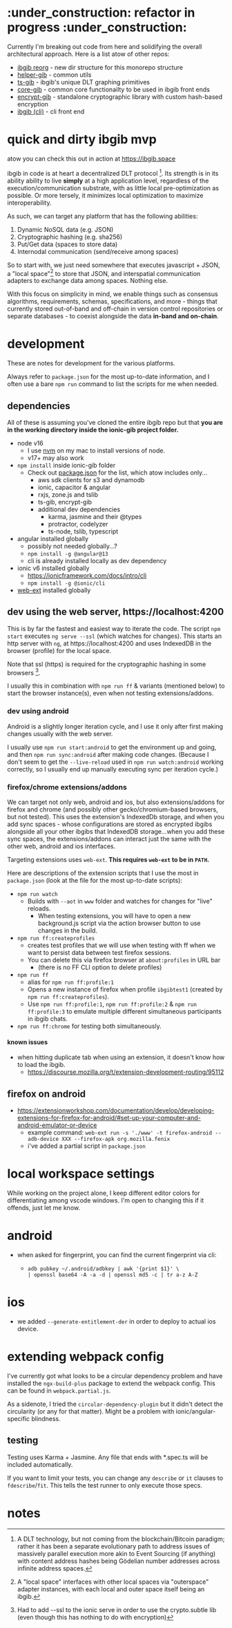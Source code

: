 # :under_construction: refactor in progress :under_construction:

Currently I'm breaking out code from here and solidifying the overall architectural approach.
Here is a list atow of other repos:

* [ibgib reorg](https://github.com/wraiford/ibgib/tree/reorg) - new dir structure for this monorepo structure
* [helper-gib](https://gitlab.com/ibgib/helper-gib) - common utils
* [ts-gib](https://gitlab.com/ibgib/ts-gib) - ibgib's unique DLT graphing primitives
* [core-gib](https://gitlab.com/ibgib/core-gib) - common core functionailty to be used in ibgib front ends
* [encrypt-gib](https://github.com/wraiford/encrypt-gib) - standalone cryptographic library with custom hash-based encryption
* [ibgib (cli)](https://gitlab.com/ibgib/ibgib) - cli front end

# quick and dirty ibgib mvp

atow you can check this out in action at https://ibgib.space

ibgib in code is at heart a decentralized DLT protocol [^1]. Its strength is in
its ability ability to live **simply** at a high application level, regardless
of the execution/communication substrate, with as little local pre-optimization
as possible. Or more tersely, it minimizes local optimization to maximize
interoperability.

As such, we can target any platform that has the following abilities:

1. Dynamic NoSQL data (e.g. JSON)
2. Cryptographic hashing (e.g. sha256)
3. Put/Get data (spaces to store data)
4. Internodal communication (send/receive among spaces)

So to start with, we just need somewhere that executes javascript + JSON, a
"local space"[^2] to store that JSON, and interspatial communication adapters to
exchange data among spaces. Nothing else.

With this focus on simplicity in mind, we enable things such as consensus
algorithms, requirements, schemas, specifications, and more - things that
currently stored out-of-band and off-chain in version control repositories or
separate databases - to coexist alongside the data **in-band and on-chain**.

# development

These are notes for development for the various platforms.

Always refer to `package.json` for the most up-to-date information,
and I often use a bare `npm run` command to list the scripts for me
when needed.

## dependencies

All of these is assuming you've cloned the entire ibgib repo but that
**you are in the working directory inside the ionic-gib project folder.**

* node v16
  * I use [nvm](https://github.com/nvm-sh/nvm) on my mac to install versions of node.
  * v17+ may also work
* `npm install` inside ionic-gib folder
  * Check out [package.json](./package.json) for the list, which atow includes only...
    * aws sdk clients for s3 and dynamodb
    * ionic, capacitor & angular
    * rxjs, zone.js and tslib
    * ts-gib, encrypt-gib
    * additional dev dependencies
      * karma, jasmine and their @types
      * protractor, codelyzer
      * ts-node, tslib, typescript
* angular installed globally
  * possibly not needed globally...?
  * `npm install -g @angular@13`
  * cli is already installed locally as dev dependency
* ionic v6 installed globally
  * https://ionicframework.com/docs/intro/cli
  * `npm install -g @ionic/cli`
* [web-ext](https://github.com/mozilla/web-ext) installed globally



## dev using the web server, https://localhost:4200

This is by far the fastest and easiest way to iterate the code.
The script `npm start` executes `ng serve --ssl` (which watches for changes).
This starts an http server with `ng`, at https://localhost:4200 and uses
IndexedDB in the browser (profile) for the local space.

Note that ssl (https) is required for the cryptographic hashing in some browsers [^3].

I usually this in combination with `npm run ff` & variants (mentioned below) to
start the browser instance(s), even when not testing extensions/addons.

### dev using android

Android is a slightly longer iteration cycle, and I use it only
after first making changes usually with the web server.

I usually use `npm run start:android` to get the environment up and
going, and then `npm run sync:android` after making code changes.
(Because I don't seem to get the `--live-reload` used in `npm run watch:android`
working correctly, so I usually end up manually executing sync per iteration
cycle.)

### firefox/chrome extensions/addons

We can target not only web, android and ios, but also extensions/addons for
firefox and chrome (and possibly other gecko/chromium-based browsers, but not
tested). This uses the extension's IndexedDb storage, and when you add sync
spaces - whose configurations are stored as encrypted ibgibs alongside all your
other ibgibs that IndexedDB storage...when you add these sync spaces, the
extensions/addons can interact just the same with the other web, android and ios
interfaces.

Targeting extensions uses `web-ext`.
**This requires `web-ext` to be in `PATH`.**

Here are descriptions of the extension scripts that I use the most in
`package.json` (look at the file for the most up-to-date scripts):

* `npm run watch`
  * Builds with `--aot` in `www` folder and watches for changes for "live"
    reloads.
    * When testing extensions, you will have to open a new background.js script
      via the action browser button to use changes in the build.
* `npm run ff:createprofiles`
  * creates test profiles that we will use when testing with ff when we want to
    persist data between test firefox sessions.
  * You can delete this via firefox browser at `about:profiles` in URL bar
    * (there is no FF CLI option to delete profiles)
* `npm run ff`
  * alias for `npm run ff:profile:1`
  * Opens a new instance of firefox when profile `ibgibtest1` (created by
    `npm run ff:createprofiles`).
  * Use `npm run ff:profile:1`, `npm run ff:profile:2` & `npm run ff:profile:3`
    to emulate multiple different simultaneous participants in ibgib chats.
* `npm run ff:chrome` for testing both simultaneously.

#### known issues

* when hitting duplicate tab when using an extension, it doesn't know how to load the ibgib.
  * https://discourse.mozilla.org/t/extension-development-routing/95112

## firefox on android

* https://extensionworkshop.com/documentation/develop/developing-extensions-for-firefox-for-android/#set-up-your-computer-and-android-emulator-or-device
  * example command: `web-ext run -s './www' -t firefox-android --adb-device XXX --firefox-apk org.mozilla.fenix`
  * i've added a partial script in `package.json`

# local workspace settings

While working on the project alone, I keep different editor colors for
differentiating among vscode windows. I'm open to changing this if it offends,
just let me know.

# android

* when asked for fingerprint, you can find the current fingerprint via cli:
  * ```
    adb pubkey ~/.android/adbkey | awk '{print $1}' \
    | openssl base64 -A -a -d | openssl md5 -c | tr a-z A-Z
    ```

# ios

* we added `--generate-entitlement-der` in order to deploy to actual ios device.

# extending webpack config

I've currently got what looks to be a circular dependency problem and have
installed the `ngx-build-plus` package to extend the webpack config. This can be
found in `webpack.partial.js`.

As a sidenote, I tried the `circular-dependency-plugin` but it didn't detect the
circularity (or any for that matter). Might be a problem with
ionic/angular-specific blindness.

## testing

Testing uses Karma + Jasmine. Any file that ends with *.spec.ts will be included automatically.

If you want to limit your tests, you can change any `describe` or `it` clauses
to `fdescribe`/`fit`.  This tells the test runner to only execute those specs.

# notes

[^1]: A DLT technology, but not coming from the blockchain/Bitcoin paradigm; rather it has been a separate evolutionary path to address issues of massively parallel execution more akin to Event Sourcing (if anything) with content address hashes being Gödelian number addresses across infinite address spaces.
[^2]: A "local space" interfaces with other local spaces via "outerspace" adapter instances, with each local and outer space itself being an ibgib.
[^3]: Had to add --ssl to the ionic serve in order to use the crypto.subtle lib (even though this has nothing to do with encryption)
